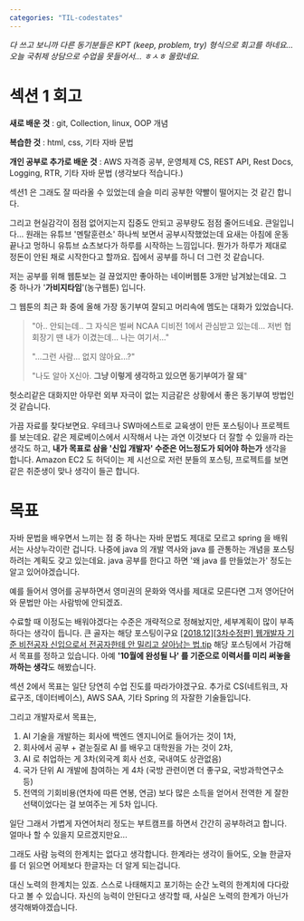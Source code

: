 ```yaml
---
categories: "TIL-codestates"
---
```


*다 쓰고 보니까 다른 동기분들은 KPT (keep, problem, try) 형식으로 회고를 하네요... 오늘 국취제 상담으로 수업을 못들어서... ㅎㅅㅎ 몰랐네요.*

# 섹션 1 회고

**새로 배운 것** : git, Collection, linux, OOP 개념

**복습한 것** : html, css, 기타 자바 문법

**개인 공부로 추가로 배운 것** : AWS 자격증 공부, 운영체제 CS, REST API, Rest Docs, Logging, RTR, 기타 자바 문법 (생각보다 적습니다.)

섹션1 은 그래도 잘 따라올 수 있었는데 슬슬 미리 공부한 약빨이 떨어지는 것 같긴 합니다.

그리고 현실감각이 점점 없어지는지 집중도 안되고 공부량도 점점 줄어드네요. 큰일입니다... 원래는 유튜브 '멘탈훈련소' 하나씩 보면서 공부시작했었는데 요새는 아침에 운동끝나고 멍하니 유튜브 쇼츠보다가 하루를 시작하는 느낌입니다. 뭔가가 하루가 제대로 정돈이 안된 채로 시작한다고 할까요. 집에서 공부를 하니 더 그런 것 같습니다.

저는 공부를 위해 웹툰보는 걸 끊었지만 좋아하는 네이버웹툰 3개만 남겨놨는데요. 그 중 하나가 '**가비지타임**'(농구웹툰) 입니다.

그 웹툰의 최근 화 중에 올해 가장 동기부여 잘되고 머리속에 멤도는 대화가 있었습니다.

> "아.. 안되는데.. 그 자식은 벌써 NCAA 디비전 1에서 관심받고 있는데... 저번 협회장기 땐 내가 이겼는데... 나는 여기서..."
>
> "...그런 사람... 없지 않아요...?"
>
> "나도 알아 X신아. **그냥 이렇게 생각하고 있으면 동기부여가 잘 돼**"

헛소리같은 대화지만 아무런 외부 자극이 없는 지금같은 상황에서 좋은 동기부여 방법인 것 같습니다.

가끔 자료를 찾다보면요. 우테크나 SW마에스트로 교육생이 만든 포스팅이나 프로젝트를 보는데요. 같은 제로베이스에서 시작해서 나는 과연 이것보다 더 잘할 수 있을까 라는 생각도 하고, **내가 목표로 삼을 '신입 개발자' 수준은 어느정도가 되어야 하는가** 생각을 합니다. Amazon EC2 도 허덕이는 제 시선으로 저런 분들의 포스팅, 프로젝트를 보면 같은 취준생이 맞나 생각이 들곤 합니다.

# 목표

자바 문법을 배우면서 느끼는 점 중 하나는 자바 문법도 제대로 모르고 spring 을 배워서는 사상누각이란 겁니다. 나중에 java 의 개발 역사와 java 를 관통하는 개념을 포스팅하려는 계획도 갖고 있는데요. java 공부를 한다고 하면 '왜 java 를 만들었는가' 정도는 알고 있어야겠습니다.

예를 들어서 영어를 공부하면서 영미권의 문화와 역사를 제대로 모른다면 그저 영어단어와 문법만 아는 사람밖에 안되겠죠.

수료할 때 이정도는 배워야겠다는 수준은 개략적으로 정해놨지만, 세부계획이 많이 부족하다는 생각이 듭니다. 큰 골자는 해당 포스팅이구요 [[2018.12][3차수정판] 웹개발자 기준 비전공자 신입으로서 전공자한테 안 밀리고 살아남는 법.tip](https://okky.kr/articles/372485) 
해당 포스팅에서 가감해서 목표를 정하고 있습니다. 아예 **'10월에 완성될 나' 를 기준으로 이력서를 미리 써놓을까하는 생각**도 해봤습니다.

섹션 2에서 목표는 일단 당연히 수업 진도를 따라가야겠구요. 추가로 CS(네트워크, 자료구조, 데이터베이스), AWS SAA, 기타 Spring 의 자잘한 기술들입니다.

그리고 개발자로서 목표는,

1. AI 기술을 개발하는 회사에 백엔드 엔지니어로 들어가는 것이 1차,
2. 회사에서 공부 + 곁눈질로 AI 를 배우고 대학원을 가는 것이 2차,
3. AI 로 취업하는 게 3차(외국계 회사 선호, 국내여도 상관없음)
4. 국가 단위 AI 개발에 참여하는 게 4차 (국방 관련이면 더 좋구요, 국방과학연구소 등)
5. 전역의 기회비용(연차에 따른 연봉, 연금) 보다 많은 소득을 얻어서 전역한 게 잘한 선택이었다는 걸 보여주는 게 5차 입니다.

일단 그래서 가볍게 자연어처리 정도는 부트캠프를 하면서 간간히 공부하려고 합니다. 얼마나 할 수 있을지 모르겠지만요...

그래도 사람 능력의 한계치는 없다고 생각합니다. 한계라는 생각이 들어도, 오늘 한글자를 더 읽으면 어제보다 한글자는 더 알게 되는겁니다.

대신 노력의 한계치는 있죠. 스스로 나태해지고 포기하는 순간 노력의 한계치에 다다랐다고 볼 수 있습니다. 자신의 능력이 안된다고 생각할 때, 사실은 노력의 한계가 아닌가 생각해봐야겠습니다.





